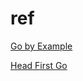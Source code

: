 # ref

[Go by Example](https://gobyexample.com/)

[Head First Go](https://edu.anarcho-copy.org/Programming%20Languages/Go/head-first-go-jay-mcgavren.pdf)
